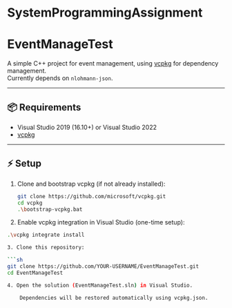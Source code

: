 ﻿# SystemProgrammingAssignment

 # EventManageTest

A simple C++ project for event management, using [vcpkg](https://github.com/microsoft/vcpkg) for dependency management.  
Currently depends on `nlohmann-json`.

---

## 📦 Requirements
- Visual Studio 2019 (16.10+) or Visual Studio 2022  
- [vcpkg](https://github.com/microsoft/vcpkg)  

---

## ⚡ Setup

1. Clone and bootstrap vcpkg (if not already installed):

   ```sh
   git clone https://github.com/microsoft/vcpkg.git
   cd vcpkg
   .\bootstrap-vcpkg.bat

2. Enable vcpkg integration in Visual Studio (one-time setup):
   
```sh
.\vcpkg integrate install

3. Clone this repository:

```sh
git clone https://github.com/YOUR-USERNAME/EventManageTest.git
cd EventManageTest

4. Open the solution (EventManageTest.sln) in Visual Studio.

    Dependencies will be restored automatically using vcpkg.json.

